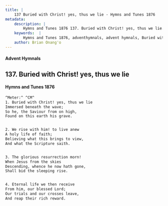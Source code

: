 ```yaml
---
title: |
    137 Buried with Christ! yes, thus we lie - Hymns and Tunes 1876
metadata:
    description: |
        Hymns and Tunes 1876 137. Buried with Christ! yes, thus we lie. Immersed beneath the wave; So he, the Saviour from on high, Found on this earth his grave. 
    keywords:  |
        Hymns and Tunes 1876, adventhymnals, advent hymnals, Buried with Christ! yes, thus we lie, Immersed beneath the wave;, 
    author: Brian Onang'o
---
```


#### Advent Hymnals
## 137. Buried with Christ! yes, thus we lie
####  Hymns and Tunes 1876

```txt
^Meter:^ ^CM^
1. Buried with Christ! yes, thus we lie
Immersed beneath the wave;
So he, the Saviour from on high,
Found on this earth his grave.


2. We rise with him! to live anew
A holy life of faith;
Believing what this brings to view,
And what the Scripture saith.


3. The glorious resurrection morn!
When Jesus from the skies 
Descending, whence he now hath gone, 
Shall bid the sleeping rise.


4. Eternal life we then receive 
From him, our blessed Lord; 
Our trials and our crosses leave, 
And reap their rich reward.
```
